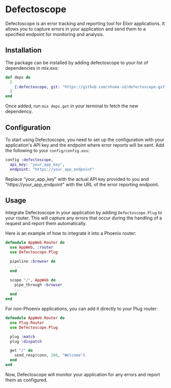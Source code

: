 # Defectoscope

Defectoscope is an error tracking and reporting tool for Elixir applications. It allows you to capture errors in your application and send them to a specified endpoint for monitoring and analysis.

## Installation

The package can be installed by adding defectoscope to your list of dependencies in mix.exs:

```elixir
def deps do
  [
    {:defectoscope, git: "https://github.com/shuma-id/defectoscope.git"}
  ]
end
```

Once added, run `mix deps.get` in your terminal to fetch the new dependency.

## Configuration

To start using Defectoscope, you need to set up the configuration with your application's API key and the endpoint where error reports will be sent. Add the following to your `config/config.exs`:

```elixir
config :defectoscope,
  api_key: "your_app_key",
  endpoint: "https://your_app_endpoint"
```

Replace "your_app_key" with the actual API key provided to you and "https://your_app_endpoint" with the URL of the error reporting endpoint.

## Usage

Integrate Defectoscope in your application by adding `Defectoscope.Plug` to your router. This will capture any errors that occur during the handling of a request and report them automatically.

Here is an example of how to integrate it into a Phoenix router:

```elixir
defmodule AppWeb.Router do
  use AppWeb, :router
  use Defectoscope.Plug

  pipeline :browser do
    ...
  end

  scope "/", AppWeb do
    pipe_through :browser
    ...
  end
end
```

For non-Phoenix applications, you can add it directly to your Plug router:

```elixir
defmodule AppWeb.Router do
  use Plug.Router
  use Defectoscope.Plug

  plug :match
  plug :dispatch

  get "/" do
    send_resp(conn, 200, "Welcome")
  end
end
```

Now, Defectoscope will monitor your application for any errors and report them as configured.

